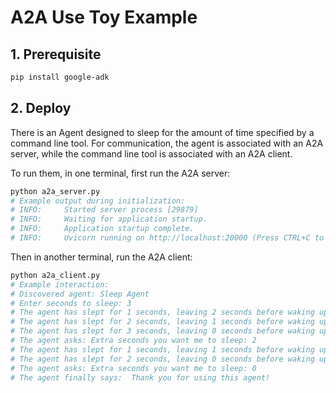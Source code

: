 # A2A Use Toy Example

## 1. Prerequisite

```bash
pip install google-adk
```

## 2. Deploy

There is an Agent designed to sleep for the amount of time specified by a command line tool.
For communication, the agent is associated with an A2A server,
while the command line tool is associated with an A2A client.

To run them, in one terminal, first run the A2A server:

```bash
python a2a_server.py
# Example output during initialization:
# INFO:     Started server process [29879]
# INFO:     Waiting for application startup.
# INFO:     Application startup complete.
# INFO:     Uvicorn running on http://localhost:20000 (Press CTRL+C to quit)
```

Then in another terminal, run the A2A client:

```bash
python a2a_client.py
# Example interaction:
# Discovered agent: Sleep Agent
# Enter seconds to sleep: 3
# The agent has slept for 1 seconds, leaving 2 seconds before waking up
# The agent has slept for 2 seconds, leaving 1 seconds before waking up
# The agent has slept for 3 seconds, leaving 0 seconds before waking up
# The agent asks: Extra seconds you want me to sleep: 2
# The agent has slept for 1 seconds, leaving 1 seconds before waking up
# The agent has slept for 2 seconds, leaving 0 seconds before waking up
# The agent asks: Extra seconds you want me to sleep: 0
# The agent finally says:  Thank you for using this agent!
```